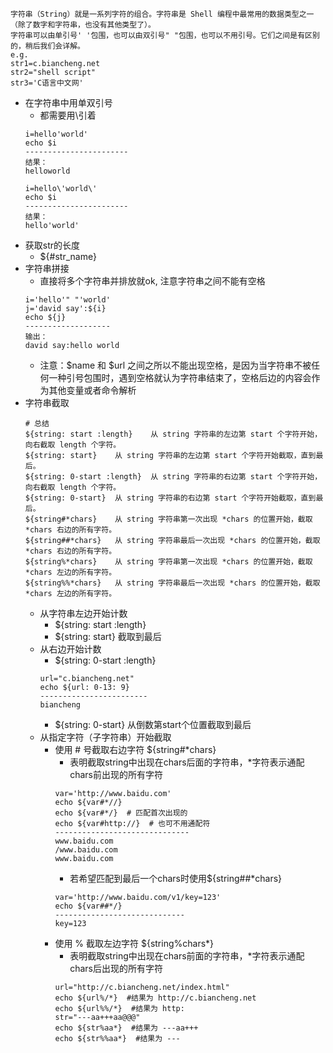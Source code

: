 ```
字符串（String）就是一系列字符的组合。字符串是 Shell 编程中最常用的数据类型之一（除了数字和字符串，也没有其他类型了）。
字符串可以由单引号' '包围，也可以由双引号" "包围，也可以不用引号。它们之间是有区别的，稍后我们会详解。
e.g.
str1=c.biancheng.net
str2="shell script"
str3='C语言中文网'
```
* 在字符串中用单双引号
    * 都需要用\引着
    ```
    i=hello'world'
    echo $i
    -----------------------
    结果：
    helloworld
    
    i=hello\'world\'
    echo $i
    -----------------------
    结果：
    hello'world'
    ```
* 获取str的长度
    * ${#str_name}
* 字符串拼接
    * 直接将多个字符串并排放就ok, 注意字符串之间不能有空格
    ```
    i='hello'" "'world'
    j='david say':${i}
    echo ${j}
    -------------------
    输出：
    david say:hello world
    ```
    * 注意：$name 和 $url 之间之所以不能出现空格，是因为当字符串不被任何一种引号包围时，遇到空格就认为字符串结束了，空格后边的内容会作为其他变量或者命令解析
* 字符串截取
    ```
    # 总结
    ${string: start :length}	从 string 字符串的左边第 start 个字符开始，向右截取 length 个字符。
    ${string: start}	从 string 字符串的左边第 start 个字符开始截取，直到最后。
    ${string: 0-start :length}	从 string 字符串的右边第 start 个字符开始，向右截取 length 个字符。
    ${string: 0-start}	从 string 字符串的右边第 start 个字符开始截取，直到最后。
    ${string#*chars}	从 string 字符串第一次出现 *chars 的位置开始，截取 *chars 右边的所有字符。
    ${string##*chars}	从 string 字符串最后一次出现 *chars 的位置开始，截取 *chars 右边的所有字符。
    ${string%*chars}	从 string 字符串第一次出现 *chars 的位置开始，截取 *chars 左边的所有字符。
    ${string%%*chars}	从 string 字符串最后一次出现 *chars 的位置开始，截取 *chars 左边的所有字符。
    ```
    * 从字符串左边开始计数
        * ${string: start :length}
        * ${string: start} 截取到最后
    * 从右边开始计数
        * ${string: 0-start :length}
        ```
        url="c.biancheng.net"
        echo ${url: 0-13: 9}
        ------------------------
        biancheng
        ```
        * ${string: 0-start} 从倒数第start个位置截取到最后
    * 从指定字符（子字符串）开始截取
        * 使用 # 号截取右边字符 ${string#*chars}
            * 表明截取string中出现在chars后面的字符串，*字符表示通配chars前出现的所有字符
            ```
            var='http://www.baidu.com'
            echo ${var#*//}
            echo ${var#*/}  # 匹配首次出现的
            echo ${var#http://}  # 也可不用通配符
            ------------------------------
            www.baidu.com
            /www.baidu.com
            www.baidu.com
            ```
            * 若希望匹配到最后一个chars时使用${string##*chars}
            ```
            var='http://www.baidu.com/v1/key=123'
            echo ${var##*/}
            -----------------------------
            key=123
            ```
        * 使用 % 截取左边字符 ${string%chars*}
            * 表明截取string中出现在chars前面的字符串，*字符表示通配chars后出现的所有字符
            ```
            url="http://c.biancheng.net/index.html"
            echo ${url%/*}  #结果为 http://c.biancheng.net
            echo ${url%%/*}  #结果为 http:
            str="---aa+++aa@@@"
            echo ${str%aa*}  #结果为 ---aa+++
            echo ${str%%aa*}  #结果为 ---
            ```
            